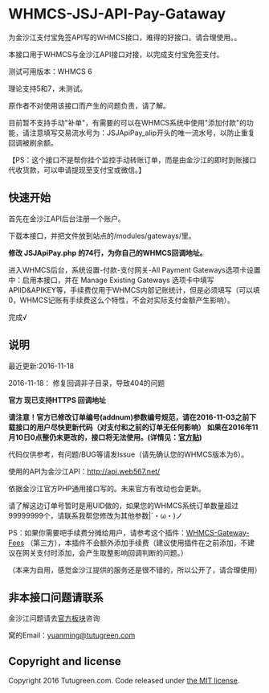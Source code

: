 # WHMCS-JSJ-API-Pay-Gataway

为金沙江支付宝免签API写的WHMCS接口，难得的好接口。请合理使用。。

本接口用于WHMCS与金沙江API接口对接，以完成支付宝免签支付。

测试可用版本：WHMCS 6

理论支持5和7，未测试。

原作者不对使用该接口而产生的问题负责，请了解。

目前暂不支持手动"补单"，有需要的可以在WHMCS系统中使用"添加付款"的功能，请注意填写交易流水号为：JSJApiPay_alip开头的唯一流水号，以防止重复回调被刷余额。

【PS：这个接口不是帮你挂个监控手动转账订单，而是由金沙江的即时到账接口代收货款，可以申请提现至支付宝或微信。】

## 快速开始

首先在金沙江API后台注册一个账户。

下载本接口，并把文件放到站点的/modules/gateways/里。

**修改 JSJApiPay.php 的74行，为你自己的WHMCS回调地址。**

进入WHMCS后台，系统设置-付款-支付网关-All Payment Gateways选项卡设置中：启用本接口，并在 Manage Existing Gateways 选项卡中填写APIID&APIKEY等，手续费仅用于WHMCS内部记账统计，但是必须填写（可以填0，WHMCS记账有手续费这么个特性，不会对实际支付金额产生影响）。

完成√

## 说明

最近更新:2016-11-18

2016-11-18：
修复回调非子目录，导致404的问题

**官方 现已支持HTTPS 回调地址**

**请注意！官方已修改订单编号(addnum)参数编号规范，请在2016-11-03之前下载接口的用户尽快更新代码（对支付和之前的订单无任何影响）**
**如果在2016年11月10日0点整仍未更改的，接口将无法使用。(详情见：[官方贴](http://api.web567.net/forum.php?mod=viewthread&tid=52))**

代码仅供参考，有问题/BUG等请发Issue（请先确认您的WHMCS版本为6）。

使用的API为金沙江API：http://api.web567.net/

依据金沙江官方PHP通用接口写的。未来官方有改动也会更新。

请了解这边订单号暂时是用UID做的，如果您的WHMCS系统订单数量超过99999999个，请联系我帮您修改为其他参数|´・ω・)ノ

PS：如果你需要吧手续费分摊给用户，请参考这个插件：[WHMCS-Gateway-Fees](https://github.com/delta360/WHMCS-Gateway-Fees) （第三方），本插件不会额外添加手续费（建议使用插件在之前添加，不建议在网关支付时添加，会产生取整影响回调判断的问题。）

（本来为自用，感觉金沙江提供的服务还是很不错的，所以公开了，请合理使用）

## 非本接口问题请联系

金沙江问题请去[官方板块](http://api.web567.net/forum.php?mod=forumdisplay&fid=36)咨询

窝的Email：yuanming@tutugreen.com

## Copyright and license

Copyright 2016 Tutugreen.com. Code released under [the MIT license](https://github.com/tutugreen/WHMCS-JSJ-API-Pay-Gataway/blob/master/LICENSE).
